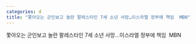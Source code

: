 ```yaml
---
categories: d
title: "쫓아오는 군인보고 놀란 팔레스타인 7세 소년 사망…이스라엘 정부에 책임  MBN"
---
```

쫓아오는 군인보고 놀란 팔레스타인 7세 소년 사망…이스라엘 정부에 책임&nbsp;&nbsp;MBN
